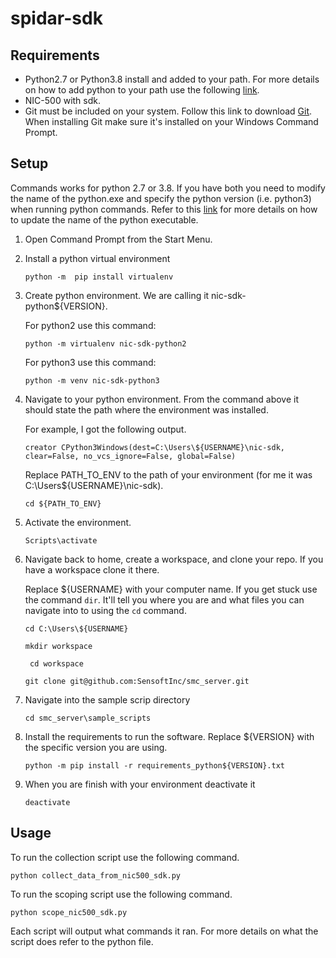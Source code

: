 # spidar-sdk


## Requirements 

* Python2.7 or Python3.8 install and added to your path. For more details on how to add python to your path use the following [link](https://datascience.com.co/how-to-install-python-2-7-and-3-6-in-windows-10-add-python-path-281e7eae62a). 
* NIC-500 with sdk.  
* Git must be included on your system. Follow this link to download [Git](https://git-scm.com/downloads). When installing Git make sure it's installed on your Windows Command Prompt. 

## Setup 

Commands works for python 2.7 or 3.8. If you have both you need to modify the name of the python.exe and specify the python version (i.e. python3) when running python commands. Refer to this [link](https://datascience.com.co/how-to-install-python-2-7-and-3-6-in-windows-10-add-python-path-281e7eae62a) for more details on how to update the name of the python executable.

1. Open Command Prompt from the Start Menu. 
   
2. Install a python virtual environment 

    ```python -m  pip install virtualenv```

3. Create python environment. We are calling it nic-sdk-python${VERSION}.  

    For python2 use this command:

    ```python -m virtualenv nic-sdk-python2```

    For python3 use this command: 

    ```python -m venv nic-sdk-python3```

4. Navigate to your python environment. From the command above it should state the path where the environment was installed.

    For example, I got the following output.  

    ```creator CPython3Windows(dest=C:\Users\${USERNAME}\nic-sdk, clear=False, no_vcs_ignore=False, global=False)```

    Replace PATH_TO_ENV to the path of your environment (for me it was C:\Users\${USERNAME}\nic-sdk). 

    ```cd ${PATH_TO_ENV}```

5. Activate the environment.
   
    ```Scripts\activate```  

6. Navigate back to home, create a workspace, and clone your repo. If you have a workspace clone it there. 

    Replace ${USERNAME} with your computer name.  If you get stuck use the command ```dir```. It'll tell you where you are and what files you can navigate into to using the ```cd``` command. 

    ``` cd C:\Users\${USERNAME} ```

    ``` mkdir workspace ```

    ``` cd workspace```

    ```git clone git@github.com:SensoftInc/smc_server.git```

7. Navigate into the sample scrip directory 

    ```cd smc_server\sample_scripts```

8. Install the requirements to run the software. Replace ${VERSION} with the specific version you are using.

    ```python -m pip install -r requirements_python${VERSION}.txt```

9. When you are finish with your environment deactivate it

    ```deactivate```
 

## Usage 

To run the collection script use the following command. 

```python collect_data_from_nic500_sdk.py```


To run the scoping script use the following command. 

```python scope_nic500_sdk.py```

Each script will output what commands it ran. For more details on what the script does refer to the python file.